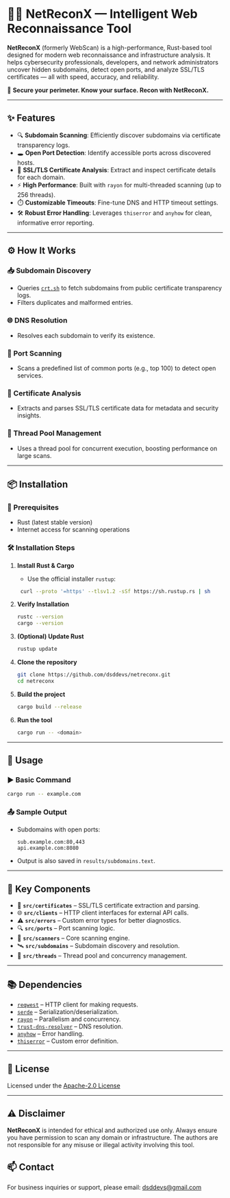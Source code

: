 # 🕵️‍♀️ NetReconX — Intelligent Web Reconnaissance Tool

**NetReconX** (formerly WebScan) is a high-performance, Rust-based tool designed for modern web reconnaissance and infrastructure analysis. It helps cybersecurity professionals, developers, and network administrators uncover hidden subdomains, detect open ports, and analyze SSL/TLS certificates — all with speed, accuracy, and reliability.

🔐 **Secure your perimeter. Know your surface. Recon with NetReconX.**

---

## ✨ Features

- 🔍 **Subdomain Scanning**: Efficiently discover subdomains via certificate transparency logs.
- 🕳️ **Open Port Detection**: Identify accessible ports across discovered hosts.
- 📜 **SSL/TLS Certificate Analysis**: Extract and inspect certificate details for each domain.
- ⚡ **High Performance**: Built with `rayon` for multi-threaded scanning (up to 256 threads).
- ⏱️ **Customizable Timeouts**: Fine-tune DNS and HTTP timeout settings.
- 🛠️ **Robust Error Handling**: Leverages `thiserror` and `anyhow` for clean, informative error reporting.

---

## ⚙️ How It Works

### 📥 Subdomain Discovery
- Queries [`crt.sh`](https://crt.sh) to fetch subdomains from public certificate transparency logs.
- Filters duplicates and malformed entries.

### 🌐 DNS Resolution
- Resolves each subdomain to verify its existence.

### 🔎 Port Scanning
- Scans a predefined list of common ports (e.g., top 100) to detect open services.

### 🔐 Certificate Analysis
- Extracts and parses SSL/TLS certificate data for metadata and security insights.

### 🧵 Thread Pool Management
- Uses a thread pool for concurrent execution, boosting performance on large scans.

---

## 📦 Installation

### 🧰 Prerequisites
- Rust (latest stable version)
- Internet access for scanning operations

### 🛠️ Installation Steps

1. **Install Rust & Cargo**
    - Use the official installer `rustup`:
   ```bash
    curl --proto '=https' --tlsv1.2 -sSf https://sh.rustup.rs | sh
   ```

2. **Verify Installation**
   ```bash
   rustc --version
   cargo --version
   ```

3. **(Optional) Update Rust**
   ```bash
   rustup update
   ```

4. **Clone the repository**
   ```bash
   git clone https://github.com/dsddevs/netreconx.git
   cd netreconx
   ```

5. **Build the project**
   ```bash
   cargo build --release
   ```

6. **Run the tool**
   ```bash
   cargo run -- <domain>
   ```

---

## 🚀 Usage

### ▶️ Basic Command
```bash
cargo run -- example.com
```

### 📤 Sample Output
- Subdomains with open ports:
  ```
  sub.example.com:80,443
  api.example.com:8080
  ```
- Output is also saved in `results/subdomains.text`.

---

## 🧱 Key Components

- 🔐 **`src/certificates`** – SSL/TLS certificate extraction and parsing.
- 🌐 **`src/clients`** – HTTP client interfaces for external API calls.
- ⚠️ **`src/errors`** – Custom error types for better diagnostics.
- 🔍 **`src/ports`** – Port scanning logic.
- 🧠 **`src/scanners`** – Core scanning engine.
- 🛰️ **`src/subdomains`** – Subdomain discovery and resolution.
- 🧵 **`src/threads`** – Thread pool and concurrency management.

---

## 📚 Dependencies

- [`reqwest`](https://docs.rs/reqwest/) – HTTP client for making requests.
- [`serde`](https://docs.rs/serde/) – Serialization/deserialization.
- [`rayon`](https://docs.rs/rayon/) – Parallelism and concurrency.
- [`trust-dns-resolver`](https://docs.rs/trust-dns-resolver/) – DNS resolution.
- [`anyhow`](https://docs.rs/anyhow/) – Error handling.
- [`thiserror`](https://docs.rs/thiserror/) – Custom error definition.
---

## 📄 License

Licensed under the [Apache-2.0 License](LICENSE)

---

## ⚠️ Disclaimer

**NetReconX** is intended for ethical and authorized use only. Always ensure you have permission to scan any domain or infrastructure. The authors are not responsible for any misuse or illegal activity involving this tool.

## 📫 Contact
For business inquiries or support, please email: dsddevs@gmail.com